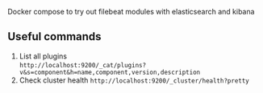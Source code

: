 Docker compose to try out filebeat modules with elasticsearch and kibana

## Useful commands
1. List all plugins  
`http://localhost:9200/_cat/plugins?v&s=component&h=name,component,version,description`
2. Check cluster health
`http://localhost:9200/_cluster/health?pretty`